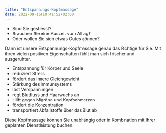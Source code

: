 ```yaml
---
title: "Entspannungs-Kopfmassage"
date: 2022-09-16T10:41:52+02:00
---
```



- Sind Sie gestresst?
- Brauchen Sie eine Auszeit vom Alltag?
- Oder wollen Sie sich etwas Gutes gönnen?

Dann ist unsere Entspannungs-Kopfmassage genau das Richtige für Sie. Mit ihren vielen positiven Eigenschaften fühlt man sich frischer und ausgeruhter. 

- Entspannung für Körper und Seele
- reduziert Stress
- fördert das innere Gleichgewicht
- Stärkung des Immunsystems
- löst Verspannungen
- regt Blutfluss und Haarwuchs an
- Hilft gegen Migräne und Kopfschmerzen
- fördert die Konzentration
- transportiert Abfallstoffe über das Blut ab

Diese Kopfmassage können Sie unabhängig oder in Kombination mit Ihrer geplanten Dienstleistung buchen. 
